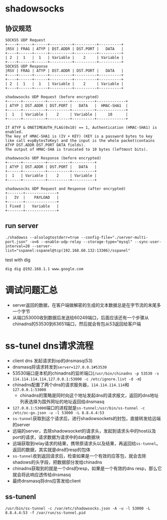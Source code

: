 # shadowsocks

## 协议规范

```
SOCKS5 UDP Request
+----+------+------+----------+----------+----------+
|RSV | FRAG | ATYP | DST.ADDR | DST.PORT |   DATA   |
+----+------+------+----------+----------+----------+
| 2  |  1   |  1   | Variable |    2     | Variable |
+----+------+------+----------+----------+----------+
SOCKS5 UDP Response
|RSV | FRAG | ATYP | DST.ADDR | DST.PORT |   DATA   |
+----+------+------+----------+----------+----------+
+----+------+------+----------+----------+----------+
| 2  |  1   |  1   | Variable |    2     | Variable |
+----+------+------+----------+----------+----------+
```


```
shadowsocks UDP Request (before encrypted)
+------+----------+----------+----------+-------------+
| ATYP | DST.ADDR | DST.PORT |   DATA   |  HMAC-SHA1  |
+------+----------+----------+----------+-------------+
|  1   | Variable |    2     | Variable |     10      |
+------+----------+----------+----------+-------------+

If ATYP & ONETIMEAUTH_FLAG(0x10) == 1, Authentication (HMAC-SHA1) is enabled.
The key of HMAC-SHA1 is (IV + KEY) (KEY is a password bytes to key like call evpBytesToKey) and the input is the whole packet(contains ATYP DST.ADDR DST.PORT DATA fields).
The output of HMAC-SHA is truncated to 10 bytes (leftmost bits).

shadowsocks UDP Response (before encrypted)
+------+----------+----------+----------+
| ATYP | DST.ADDR | DST.PORT |   DATA   |
+------+----------+----------+----------+
|  1   | Variable |    2     | Variable |
+------+----------+----------+----------+

shadowsocks UDP Request and Response (after encrypted)
+-------+--------------+
|   IV  |    PAYLOAD   |
+-------+--------------+
| Fixed |   Variable   |
+-------+--------------+
```

## run server

```
./shadowss --alsologtostderr=true --config-file="./server-multi-port.json" -v=6 --enable-udp-relay --storage-type="mysql" --sync-user-interval=20 --server-list="sspanel:sspanel@tcp(192.168.60.132:13306)/sspanel"
```

test with dig

```
dig dig @192.168.1.1 www.google.com

```


# 调试问题汇总

- server返回的数据，在客户端做解密的生成的文本数据总是在字节流的末尾多一个字节
- 从端口53000收到数据后发送给60249端口，后面应该还有一个步骤从chinadns的53530到63651端口，然后就会有包从53返回给客户端


# ss-tunel dns请求流程

- client dns 发起请求到op的dnsmasq(53)
- dnsmasq将请求转发到`server=127.0.0.1#53530`
- 53530端口是本机的chinadns的监听端口(`/usr/bin/chinadns -p 53530 -s 114.114.114.114,127.0.0.1:53000 -c /etc/ignore.list -d -m`)
- chinadns配置了两个dns的请求服务器，`114.114.114.114`和`127.0.0.1:53000`
  - chinadns的策略是同时向这个地址发起dns的请求报文，返回的dns地址列表选择为国外网址的地址返回给dnsmasq
- `127.0.0.1:53000`端口的进程就是`ss-tunnel`:`/usr/bin/ss-tunnel -c /etc/oc-go.json -u -l 53000 -L 8.8.4.4:53`
- `ss-tunnel`获取到这个请求后，进行shadowsockets的封包，直接转发给远端的server
- 远端的server，去除shadowsocket的请求头，发起到请求头中的host以及port的请求，请求数据为请求中的data数据块
- 远端获取到relay请求的结果，携带原请求头以及结果，再返回给`ss-tunnel`。返回的数据，其实就是dns的resp的包体
- `ss-tunnel`收到返回请求后，检查如果是一个有效的应答包，就会去除shadows的头字段，把数据部分发给chinadns
- chinadns获取到的就是一个dns的resp，如果是一个有效的dns resp，那么它就会将此响应透传给dnsmasq
- 最终dnsmasq将dns应答发给client

## ss-tunenl

```
/usr/bin/ss-tunnel -c /var/etc/shadowsocks.json -A -u -l 53000 -L 8.8.4.4:53 -f /var/run/ss-tunnel.pid
```
